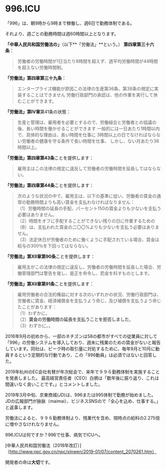 996.ICU
===

「996」は、朝9時から9時まで稼働し、週6日で勤務体制である。

それより、週ごとの勤務時間は週60時間以上となります。

**「中華人民共和国労働法の」**（以下**「労働法」**という。） **第四章第三十六条**：
> 労働者の労働時間が1日当たり8時間を超えず、週平均労働時間が44時間を超えない労働時間制。

**「労働法」第四章第三十九条**：
> エンタープライズ機能が原因この法律の生産第36条、第38条の規定に実装することはできません
> 労働行政部門の承認は、他の作業を実行して休むことができます。

**「労働法」第IV章**第41条の状態：
> 生産と管理は、雇用者を必要とするので、労働組合と労働者との協議の後、長い時間を働かせることができます
> 一般的には一日あたり1時間以内で、具体的な理由は、長い時間を仕事に
> 3時間以上の日でなければならない労働者の健康を守る条件で長い時間を仕事、
> しかし、ない月あたり36時間以上。

**「労働法」第四章第43条**ことを提供します：
> 雇用主はこの法律の規定に違反して労働者の労働時間を延長してはならない。

**「労働法」第四章第44条**ことを提供します：  
> 次のような状況の中で、雇用主は、以下の基準に従い、労働者の賃金の通常の勤務時間よりも高い賃金を支払わなければなりません：  
>   （1）労働時間の延長の手配、パーセント150の賃金よりも少ないを支払う必要はありません。  
>   （2）時間をオフに手配することができない残りの日に作業するための（B）は、支払われた賃金の二〇〇%よりも少ないを支払う必要はありません。  
>   （3）法定休日が労働者のために働くように手配されている場合、賃金は給与の300％を下回ってはならない。  

**「労働法」第XII章第90条**ことを提供します：
> 雇用主がこの法律の規定に違反し、労働者の労働時間を延長した場合、労働管理部門は警告を発し、是正を命令し、罰金を科すものとします。

**「労働法」第XII章第91条**ことを提供します：
> 雇用労働者の合法的権益に対する次のいずれかの状況、労働行政部門は、労働者に賃金、経済補償金を支払うよう命じ、及び補償を支払うよう命じたことがあります：  
>   （1）わずかに。  
>   （2）**賃金の労働時間の延長を支払うことを拒否しました**。  
>   （3）わずかに。。

2016年9月の初めから、一部のネチズンは58の都市がすべての従業員に対して「996」の労働システムを導入しており、週末に残業のための賃金がないと報告しています。同社は、ピーク時の取引量に対処するために、毎年9月と10月に動員するという定期的な行動であり、この「996動員」は必須ではないと回答した。

2019年杭州のEC会社有賛が年次総会で、来年で９９６勤務体制を実施することを発表しました。
最高経営責任者（CEO）白鴉は「数年後に振り返り、これは間違いなく良いことです。」とコメントしました。

2019年3月中旬、京東商城(JD)は、996または995体制で勤務が始めました。
JDの広報部門が脉脉（maimai）、ビジネスSNSので「全心を込め、仕事する。」と返事します。

労働法によると、９９６勤務体制より、残業代を含め、現時点の給料の2.275倍に増やさなけれなりません。

996.ICUは何ですか？996で仕事、病気でICUへ。

[中華人民共和国労働法（2018年改訂）]（http://www.npc.gov.cn/npc/xinwen/2019-01/07/content_2070261.htm）

開発者の命は**大切**です。
